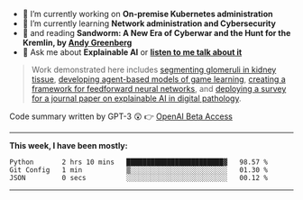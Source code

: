 - 🔭 I’m currently working on **On-premise Kubernetes administration**
- 🌱 I’m currently learning **Network administration and Cybersecurity**
- 📖 and reading **Sandworm: A New Era of Cyberwar and the Hunt for the Kremlin, by [Andy Greenberg](https://andygreenberg.net/)**
- 💬 Ask me about **Explainable AI** or **[listen to me talk about it](https://www.empaia.org/academy-2-3)**

> Work demonstrated here includes [segmenting glomeruli in kidney tissue](https://github.com/theodore-evans/glomeruli-segmentation), [developing agent-based models of game learning](https://github.com/theodore-evans/k-level-reasoning), [creating a framework for feedforward neural networks](https://github.com/theodore-evans/feedforward-neural-network), and [deploying a survey for a journal paper on explainable AI in digital pathology](https://github.com/theodore-evans/xai-in-digital-pathology). 

Code summary written by GPT-3 :astonished: 👉 [OpenAI Beta Access](https://beta.openai.com/)

-------

**This week, I have been mostly:**
<!--START_SECTION:waka-->

```text
Python       2 hrs 10 mins   ████████████████████████▓   98.57 %
Git Config   1 min           ▒░░░░░░░░░░░░░░░░░░░░░░░░   01.30 %
JSON         0 secs          ░░░░░░░░░░░░░░░░░░░░░░░░░   00.12 %
```

<!--END_SECTION:waka-->

-------
